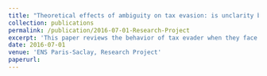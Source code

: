 ```yaml
---
title: "Theoretical effects of ambiguity on tax evasion: is unclarity beneficial to tax compliance?"
collection: publications
permalink: /publication/2016-07-01-Research-Project
excerpt: 'This paper reviews the behavior of tax evader when they face ambiguity about the probability of audit. Therefore it uses the smooth ambiguity model of Klibanoff Marinacci & Mukerji(2005). Then it introduces inequity in this framework. Concerning ambiguity averse agents, this work reveals that ambiguity about the probability of audit appears to be efficient to reduce the evaded amount of income. Then inequity by decreasing the global wealth of agent, tends to decrease the evaded amount of taxes.Taking the behavior of agents into account, we deduce what the optimal fiscal policy is. As most of people are risk and ambiguity averse, the State should implement ambiguity around the probability of audit. Then a numerical example is derived so as to obtain more accurate and realistic conclusions.'
date: 2016-07-01
venue: 'ENS Paris-Saclay, Research Project'
paperurl: 
---
```

